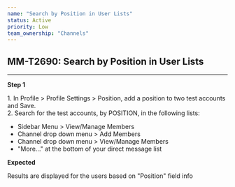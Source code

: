 ```yaml
---
name: "Search by Position in User Lists"
status: Active
priority: Low
team_ownership: "Channels"
---
```


## MM-T2690: Search by Position in User Lists

---

**Step 1**

1\. In Profile > Profile Settings > Position, add a position to two test accounts and Save.\
2\. Search for the test accounts, by POSITION, in the following lists:

- Sidebar Menu > View/Manage Members
- Channel drop down menu > Add Members
- Channel drop down menu > View/Manage Members
- "More..." at the bottom of your direct message list

**Expected**

Results are displayed for the users based on "Position" field info
